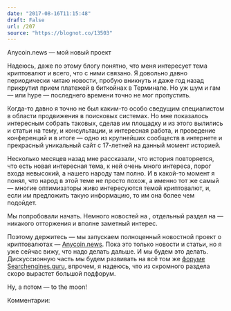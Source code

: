 ```yaml
---
date: "2017-08-16T11:15:48"
draft: False
url: /207
source: "https://blognot.co/13503"
---
```


[‌](https://blognot.co/wp-content/uploads/2017/08/o-BITCOIN-facebook.jpg)Anycoin.news — мой новый проект

Надеюсь, даже по этому блогу понятно, что меня интересует тема криптовалют и всего, что с ними связано. Я довольно давно периодически читаю новости, пробую вникнуть и даже год назад прикрутил прием платежей в биткойнах в Терминале. Но уж шум и гам — или hype — последнего времени точно не мог пропустить.

Когда-то давно я точно не был каким-то особо сведущим специалистом в области продвижения в поисковых системах. Но мне показалось интересным собрать таковых, сделав им площадку и из этого вылились и статьи на тему, и консультации, и интересная работа, и проведение конференций и в итоге — одно из крупнейших сообществ в интернете и прекрасный уникальный сайт с 17-летней на данный момент историей.

Несколько месяцев назад мне рассказали, что история повторяется, что есть новая интересная тема, к ней очень много интереса, порог входа невысокий, а нашего народу там полно. И в какой-то момент я понял, что народ в этой теме не просто похож, а именно тот же самый — многие оптимизаторы живо интересуются темой криптовалют, и, если им предложить такую информацию, то им она более чем подойдет.

Мы попробовали начать. Немного новостей на , отдельный раздел на  — никакого отторжения и вполне заметный интерес.

Поэтому держитесь — мы запускаем полноценный новостной проект о криптовалютах — [Anycoin.news](https://anycoin.news/). Пока это только новости и статьи, но я уже сейчас вижу, что надо делать дальше. И мы будем это делать. Дискуссионную часть мы будем развивать на всё том же [форуме Searchengines.guru](https://searchengines.guru/forumdisplay.php?f=127), впрочем, я надеюсь, что из скромного раздела скоро вырастет большой подфорум.

Ну, а потом — to the moon!

Комментарии:
